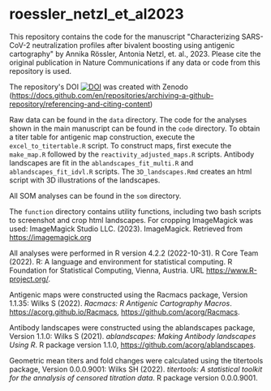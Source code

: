 # roessler_netzl_et_al2023
This repository contains the code for the manuscript "Characterizing SARS-CoV-2 neutralization profiles after bivalent boosting using antigenic cartography" by Annika Rössler, Antonia Netzl, et. al., 2023. Please cite the original publication in Nature Communications if any data or code from this repository is used. 

The repository's DOI
[![DOI](https://zenodo.org/badge/494721761.svg)](https://zenodo.org/badge/latestdoi/494721761)
was created with Zenodo (https://docs.github.com/en/repositories/archiving-a-github-repository/referencing-and-citing-content)

Raw data can be found in the `data` directory. The code for the analyses shown in the main manuscript can be found in the `code` directory. To obtain a titer table for antigenic map construction, execute the `excel_to_titertable.R` script. To construct maps, first execute the `make_map.R` followed by the `reactivity_adjusted_maps.R` scripts. Antibody landscapes are fit in the `ablandscapes_fit_multi.R` and  `ablandscapes_fit_idvl.R` scripts. The `3D_landscapes.Rmd` creates an html script with 3D illustrations of the landscapes. 

All SOM analyses can be found in the `som` directory. 

The `function` directory contains utility functions, including two bash scripts to screenshot and crop html landscapes. For cropping ImageMagick was used: 
ImageMagick Studio LLC. (2023). ImageMagick. Retrieved from https://imagemagick.org

All analyses were performed in R version 4.2.2 (2022-10-31).
R Core Team (2022). R: A language and environment for statistical
  computing. R Foundation for Statistical Computing, Vienna,
  Austria. URL https://www.R-project.org/.
  
Antigenic maps were constructed using the Racmacs package, Version 1.1.35:
Wilks S (2022). _Racmacs: R Antigenic Cartography Macros_. https://acorg.github.io/Racmacs,
  https://github.com/acorg/Racmacs.
  
Antibody landscapes were constructed using the ablandscapes package, Version 1.1.0: 
Wilks S (2021). _ablandscapes: Making Antibody landscapes Using R_. R package
  version 1.1.0, <https://github.com/acorg/ablandscapes>.

Geometric mean titers and fold changes were calculated using the titertools package, Version 0.0.0.9001:
Wilks SH (2022). _titertools: A statistical toolkit for the annalysis of censored
  titration data_. R package version 0.0.0.9001.
